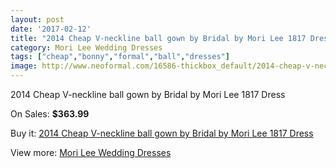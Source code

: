 ```yaml
---
layout: post
date: '2017-02-12'
title: "2014 Cheap V-neckline ball gown by Bridal by Mori Lee 1817 Dress"
category: Mori Lee Wedding Dresses
tags: ["cheap","bonny","formal","ball","dresses"]
image: http://www.neoformal.com/16586-thickbox_default/2014-cheap-v-neckline-ball-gown-by-bridal-by-mori-lee-1817-dress.jpg
---
```

2014 Cheap V-neckline ball gown by Bridal by Mori Lee 1817 Dress

On Sales: **$363.99**
<a href="https://www.neoformal.com/en/mori-lee-wedding-dresses-2014/5508-2014-cheap-v-neckline-ball-gown-by-bridal-by-mori-lee-1817-dress.html"><amp-img layout="responsive" width="600" height="600" src="//www.neoformal.com/16586-thickbox_default/2014-cheap-v-neckline-ball-gown-by-bridal-by-mori-lee-1817-dress.jpg" alt="2014 Cheap V-neckline ball gown by Bridal by Mori Lee 1817 Dress 0" /></a>
<a href="https://www.neoformal.com/en/mori-lee-wedding-dresses-2014/5508-2014-cheap-v-neckline-ball-gown-by-bridal-by-mori-lee-1817-dress.html"><amp-img layout="responsive" width="600" height="600" src="//www.neoformal.com/16587-thickbox_default/2014-cheap-v-neckline-ball-gown-by-bridal-by-mori-lee-1817-dress.jpg" alt="2014 Cheap V-neckline ball gown by Bridal by Mori Lee 1817 Dress 1" /></a>
<a href="https://www.neoformal.com/en/mori-lee-wedding-dresses-2014/5508-2014-cheap-v-neckline-ball-gown-by-bridal-by-mori-lee-1817-dress.html"><amp-img layout="responsive" width="600" height="600" src="//www.neoformal.com/16588-thickbox_default/2014-cheap-v-neckline-ball-gown-by-bridal-by-mori-lee-1817-dress.jpg" alt="2014 Cheap V-neckline ball gown by Bridal by Mori Lee 1817 Dress 2" /></a>
<a href="https://www.neoformal.com/en/mori-lee-wedding-dresses-2014/5508-2014-cheap-v-neckline-ball-gown-by-bridal-by-mori-lee-1817-dress.html"><amp-img layout="responsive" width="600" height="600" src="//www.neoformal.com/16589-thickbox_default/2014-cheap-v-neckline-ball-gown-by-bridal-by-mori-lee-1817-dress.jpg" alt="2014 Cheap V-neckline ball gown by Bridal by Mori Lee 1817 Dress 3" /></a>

Buy it: [2014 Cheap V-neckline ball gown by Bridal by Mori Lee 1817 Dress](https://www.neoformal.com/en/mori-lee-wedding-dresses-2014/5508-2014-cheap-v-neckline-ball-gown-by-bridal-by-mori-lee-1817-dress.html "2014 Cheap V-neckline ball gown by Bridal by Mori Lee 1817 Dress")

View more: [Mori Lee Wedding Dresses](https://www.neoformal.com/en/67-mori-lee-wedding-dresses-2014 "Mori Lee Wedding Dresses")